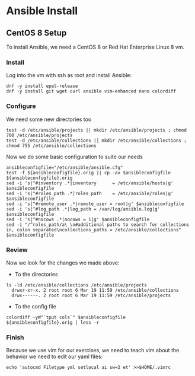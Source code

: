 # Ansible Install

## CentOS 8 Setup
To install Ansible, we need a CentOS 8 or Red Hat Enterprise Linux 8 vm.
### Install
Log into the vm with ssh as root and install Ansible:

    dnf -y install epel-release
    dnf -y install git wget curl ansible vim-enhanced nano colordiff
  
  ### Configure
   We need some new directories too

    test -d /etc/ansible/projects || mkdir /etc/ansible/projects ; chmod 700 /etc/ansible/projects
    test -d /etc/ansible/collections || mkdir /etc/ansible/collections ; chmod 755 /etc/ansible/collections
    
Now we do some basic configuration to suite our needs


    ansibleconfigfile="/etc/ansible/ansible.cfg"
    test -f ${ansibleconfigfile}.orig || cp -av $ansibleconfigfile ${ansibleconfigfile}.orig
    sed -i 's|^#inventory .*|inventory      = /etc/ansible/hosts|g' $ansibleconfigfile
    sed -i 's|^#roles_path .*|roles_path    = /etc/ansible/roles|g' $ansibleconfigfile
    sed -i 's|^#remote_user .*|remote_user = root|g' $ansibleconfigfile
    sed -i 's|^#log_path .*|log_path = /var/log/ansible.log|g' $ansibleconfigfile
    sed -i 's|^#nocows .*|nocows = 1|g' $ansibleconfigfile
    sed -i "/^roles_path/a\ \n#additional paths to search for collections in, colon separated\ncollections_paths = /etc/ansible/collections" $ansibleconfigfile

### Review
Now we look for the changes we made above:
* To the directories
```
ls -ld /etc/ansible/collections /etc/ansible/projects
  drwxr-xr-x. 2 root root 6 Mar 19 11:59 /etc/ansible/collections
  drwx------. 2 root root 6 Mar 19 11:59 /etc/ansible/projects
```
* To the config file
```
colordiff -yW"`tput cols`" $ansibleconfigfile ${ansibleconfigfile}.orig | less -r
```
### Finish
Because we use vim for our exercises, we need to teach vim about the behavior we need to edit our yaml files:

    echo 'autocmd Filetype yml setlocal ai sw=2 et' >>$HOME/.vimrc

<!--stackedit_data:
eyJoaXN0b3J5IjpbLTEzOTI0NjYwMjFdfQ==
-->